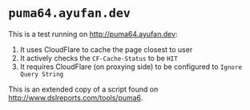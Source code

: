 # `puma64.ayufan.dev`

This is a test running on http://puma64.ayufan.dev:

1. It uses CloudFlare to cache the page closest to user
2. It actively checks the `CF-Cache-Status` to be `HIT`
3. It requires CloudFlare (on proxying side) to be configured to `Ignore Query String`

This is an extended copy of a script found on
http://www.dslreports.com/tools/puma6.
